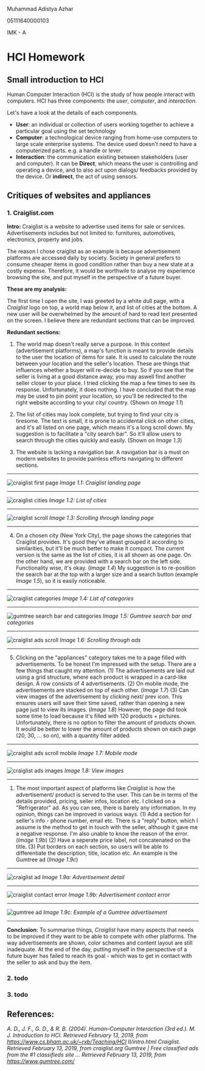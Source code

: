 
Muhammad Adistya Azhar

05111640000103

IMK - A


# HCI Homework 


## Small introduction to HCI

Human Computer Interaction (HCI) is the study of how people interact with computers. HCI has three components: the *user*, *computer*, and *interaction*.

Let's have a look at the details of each components.

- **User**: an individual or collection of users working together to achieve a particular goal using the set technology
- **Computer**:  a technological device ranging from home-use computers to large scale enterprise systems. The device used doesn't need to have a computerized parts. e.g. a handle or lever.
- **Interaction**: the communication existing between stakeholders (user and computer).     It can be **Direct**, which means the user is controlling and operating a device, and to also act upon dialogs/ feedbacks provided by the device. Or **indirect**, the act of using sensors.


## Critiques of websites and appliances
###  1. Craiglist.com

**Intro:**
Craiglist is a website to advertise used items for sale or services. Advertisements includes but not limited to: furnitures, automotives, electronics, property and jobs. 

The reason I chose craiglist as an example is because advertisement platforms are accessed daily by society. Society in general prefers to consume cheaper items in good condition rather than buy a new state at a costly expense. Therefore, it would be worthwile to analyse my experience browsing the site, and put myself in the perspective of a future buyer.

**These are my analysis:**

The first time I open the site, I was greeted by a white dull page, with a *Craiglist* logo on top, a world map below it, and list of cities at the bottom. A new user will be overwhelmed by the amount of hard to read text presented on the screen. I believe there are redundant sections that can be improved.

**Redundant sections:**
1. The world map doesn't really serve a purpose. In this context (advertisement platforms), a map's function is meant to provide details to the user the location of items for sale. It is used to calculate the route between your location and the seller's location. These are things that influences whether a buyer will re-decide to buy. So if you see that the seller is living at a good distance away, you may aswell find another seller closer to your place. 
 I tried clicking the map a few times to see its response. Unfortunately, it does nothing. I have concluded that the map may be used to pin point your location, so you'll be redirected to the right website according to your city/ country. (Shown on *Image 1.1*)

2. The list of cities may look complete, but trying to find your city is tiresome. The text is small, it is prone to accidental click on other cities, and it's all listed on one page, which means it's a long scroll down.
   My suggestion is to facilitate a "city search bar". So it'll allow users to search through the cities quickly and easily. (Shown on *Image 1.3*)
3. The website is lacking a navigation bar. A navigation bar is a must on modern websites to provide painless efforts navigating to different sections.

****

![craiglist first page](public/craiglist_first_page.png "craiglist first page")
*Image 1.1: Craiglist landing page*
****
![craiglist cities](public/craiglist_cities.png "craiglist cities")
*Image 1.2: List of cities*
****
![craiglist scroll](public/scroll_first_page.gif "craiglist scroll")
*Image 1.3: Scrolling through landing page*
****


4. On a chosen city (New York City), the page shows the categories that Craiglist provides. It's good they've atleast grouped it according to similarities, but it'll be much better to make it compact. The current version is the same as the list of cities, it is all shown as one page. On the other hand, we are provided with a search bar on the left side. Functionality wise, it's okay. (*Image 1.4*)
My suggestion is to re-position the search bar at the top with a larger size and a search button (example *Image 1.5*), so it is easily noticeable.

****
![craiglist categories](public/craiglist_sections.png "craiglist categories")
*Image 1.4: List of categories*
****
![gumtree search bar and categories](public/gumtree.png "gumtree search bar and categories")
*Image 1.5: Gumtree search bar and categories*
****
![craiglist ads scroll](public/craiglist_ads_scroll.gif "craiglist ads scroll")
*Image 1.6: Scrolling through ads*
****
5. Clicking on the "appliances" category takes me to a page filled with advertisements. To be honest I'm impressed with the setup. There are a few things that caught my attention. (1) The advertisements are laid out using a grid structure, where each product is wrapped in a card-like design. A row consists of 4 advertisements. (2) On mobile mode, the advertisements are stacked on top of each other. (*Image 1.7*) 
(3) Can view images of the advertisement by clicking next/ prev icon. This ensures users will save their time saved, rather than opening a new page just to view its images. (*Image 1.8*)
However, the page did took some time to load because it's filled with 120 products + pictures. Unfortunately, there is no option to filter the amount of products shown. It would be better to lower the amount of products shown on each page (20, 30, ... so on), with a quantity filter added.

****
![craiglist ads scroll mobile](public/craiglist_ads_responsive.gif "craiglist ads scroll mobile")
*Image 1.7: Mobile mode*
****
![craiglist ads images](public/craiglist_ads_slide.gif "craiglist ads scroll images")
*Image 1.8: View images*
****
1. The most important aspect of platforms like *Craiglist* is how the advertisement/ product is served to the user. This can be in terms of the details provided, pricing, seller infos, location etc. I clicked on a "Refrigerator" ad. As you can see, there is barely any information. In my opinion, things can be improved in various ways. 
(1) Add a section for seller's info - phone number, email etc. There is a "reply" button, which I assume is the method to get in touch with the seller, although it gave me a negative response. I'm also unable to know the reason of the error. (*Image 1.9b*) 
(2) Have a seperate price label, not concatenated on the title. 
(3) Put borders on each section, so users will be able to differentiate the description, title, location etc. An example is the Gumtree ad (*Image 1.9c*)
****
![craiglist ad](public/craiglist_advertisement.gif "craiglist ad")
*Image 1.9a: Advertisement detail*
****
![craiglist contact error](public/craiglist_ad_uncontactable.gif "craiglist contact error")
*Image 1.9b: Advertisement contact error*
****
![gumtree ad](public/gumtree_ad.png "gumtree ad")
*Image 1.9c: Example of a Gumtree advertisement*
****

**Conclusion:**
To summarise things, *Craiglist* have many aspects that needs to be improved if they want to be able to compete with other platforms. The way advertisements are shown, color schemes and content layout are still inadequate. At the end of the day, putting myself in the perspective of a future buyer has failed to reach its goal - which was to get in contact with the seller to ask and buy the item.

### 2. todo

### 3. todo



## References:
*A. D., J. F., G. D., & R. B. (2004). Human–Computer Interaction (3rd ed.).*
*M. J. Introduction to HCI. Retrieved February 13, 2019, from https://www.cs.bham.ac.uk/~rxb/Teaching/HCI II/intro.html*
*Craiglist. Retrieved February 13, 2019, from craiglist.org*
*Gumtree | Free classified ads from the #1 classifieds site ...  Retrieved February 13, 2019, from https://www.gumtree.com/*